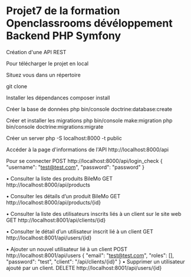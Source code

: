 # Projet7 de la formation Openclassrooms dévéloppement Backend PHP Symfony

Création d'une API REST

Pour télécharger le projet en local

Situez vous dans un répertoire

git clone

Installer les dépendances
composer install

Créer la base de données
php bin/console doctrine:database:create

Créer et installer les migrations
php bin/console make:migration
php bin/console doctrine:migrations:migrate

Créer un server
php -S localhost:8000 -t public

Accéder à la page d'informations de l'API
http://localhost:8000/api

Pour se connecter
POST http://localhost:8000/api/login_check
{
    "username": "test@test.com",
    "password": "password"
}

•	Consulter la liste des produits BileMo
GET	http://localhost:8000/api/products

•	Consulter les détails d’un produit BileMo
GET	http://localhost:8000/api/products/{id}

•	Consulter la liste des utilisateurs inscrits liés à un client sur le site web
GET	http://localhost:8001/api/clients/{id}

•	Consulter le détail d’un utilisateur inscrit lié à un client
GET	http://localhost:8001/api/users/{id}

•	Ajouter un nouvel utilisateur lié à un client
POST	http://localhost:8001/api/users
{
  "email": "test@test.com",
  "roles": [],
  "password": "test",
  "client": "/api/clients/{id}"
}
•	Supprimer un utilisateur ajouté par un client.
DELETE http://localhost:8001/api/users/{id}
